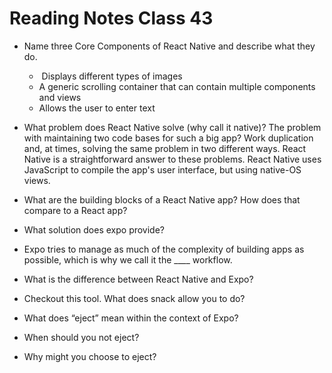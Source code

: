 # Reading Notes Class 43

- Name three Core Components of React Native and describe what they do.
    - <Image>	Displays different types of images
    - <ScrollView>	A generic scrolling container that can contain multiple components and views
    - <TextInput>	Allows the user to enter text
- What problem does React Native solve (why call it native)? The problem with maintaining two code bases for such a big app? Work duplication and, at times, solving the same problem in two different ways. React Native is a straightforward answer to these problems. React Native uses JavaScript to compile the app's user interface, but using native-OS views.
- What are the building blocks of a React Native app? How does that compare to a React app?

- What solution does expo provide?
- Expo tries to manage as much of the complexity of building apps as possible, which is why we call it the ____ workflow.
- What is the difference between React Native and Expo?

- Checkout this tool. What does snack allow you to do?

- What does “eject” mean within the context of Expo?
- When should you not eject?
- Why might you choose to eject?
